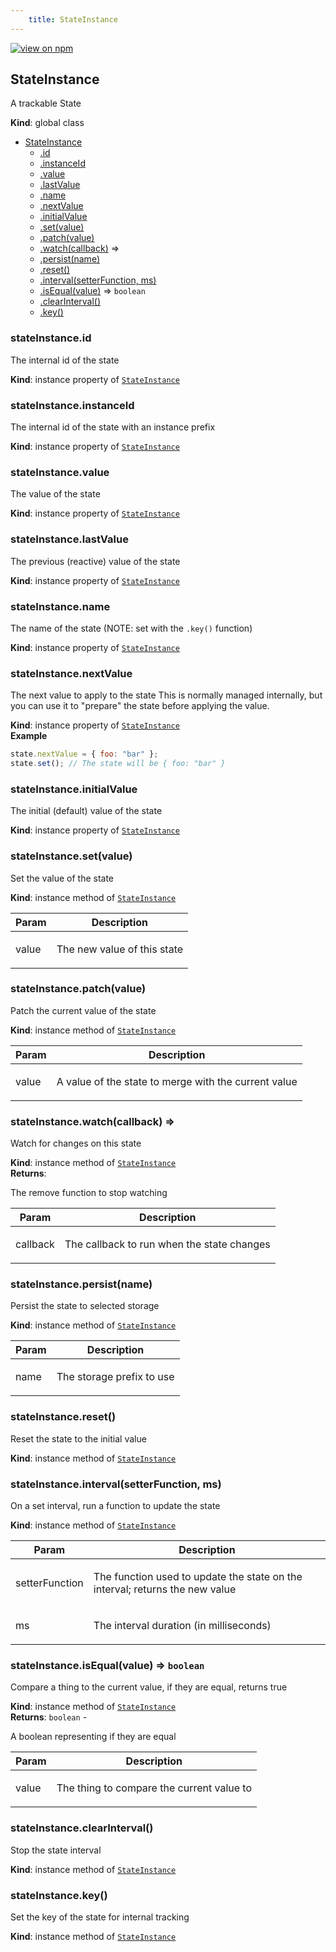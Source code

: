 ```yaml
--- 
	title: StateInstance 
--- 
```


[![view on npm](http://img.shields.io/npm/v/@plexusjs/core.svg)](https://www.npmjs.org/package/@plexusjs/core)


<a name="StateInstance"></a>

## StateInstance
<p>A trackable State</p>

**Kind**: global class  

* [StateInstance](#StateInstance)
    * [.id](#StateInstance+id)
    * [.instanceId](#StateInstance+instanceId)
    * [.value](#StateInstance+value)
    * [.lastValue](#StateInstance+lastValue)
    * [.name](#StateInstance+name)
    * [.nextValue](#StateInstance+nextValue)
    * [.initialValue](#StateInstance+initialValue)
    * [.set(value)](#StateInstance+set)
    * [.patch(value)](#StateInstance+patch)
    * [.watch(callback)](#StateInstance+watch) ⇒
    * [.persist(name)](#StateInstance+persist)
    * [.reset()](#StateInstance+reset)
    * [.interval(setterFunction, ms)](#StateInstance+interval)
    * [.isEqual(value)](#StateInstance+isEqual) ⇒ <code>boolean</code>
    * [.clearInterval()](#StateInstance+clearInterval)
    * [.key()](#StateInstance+key)

<a name="StateInstance+id"></a>

### stateInstance.id
<p>The internal id of the state</p>

**Kind**: instance property of [<code>StateInstance</code>](#StateInstance)  
<a name="StateInstance+instanceId"></a>

### stateInstance.instanceId
<p>The internal id of the state with an instance prefix</p>

**Kind**: instance property of [<code>StateInstance</code>](#StateInstance)  
<a name="StateInstance+value"></a>

### stateInstance.value
<p>The value of the state</p>

**Kind**: instance property of [<code>StateInstance</code>](#StateInstance)  
<a name="StateInstance+lastValue"></a>

### stateInstance.lastValue
<p>The previous (reactive) value of the state</p>

**Kind**: instance property of [<code>StateInstance</code>](#StateInstance)  
<a name="StateInstance+name"></a>

### stateInstance.name
<p>The name of the state (NOTE: set with the <code>.key()</code> function)</p>

**Kind**: instance property of [<code>StateInstance</code>](#StateInstance)  
<a name="StateInstance+nextValue"></a>

### stateInstance.nextValue
<p>The next value to apply to the state
This is normally managed internally, but you can use it to &quot;prepare&quot; the state before applying the value.</p>

**Kind**: instance property of [<code>StateInstance</code>](#StateInstance)  
**Example**  
```js
state.nextValue = { foo: "bar" };
state.set(); // The state will be { foo: "bar" }
```
<a name="StateInstance+initialValue"></a>

### stateInstance.initialValue
<p>The initial (default) value of the state</p>

**Kind**: instance property of [<code>StateInstance</code>](#StateInstance)  
<a name="StateInstance+set"></a>

### stateInstance.set(value)
<p>Set the value of the state</p>

**Kind**: instance method of [<code>StateInstance</code>](#StateInstance)  

| Param | Description |
| --- | --- |
| value | <p>The new value of this state</p> |

<a name="StateInstance+patch"></a>

### stateInstance.patch(value)
<p>Patch the current value of the state</p>

**Kind**: instance method of [<code>StateInstance</code>](#StateInstance)  

| Param | Description |
| --- | --- |
| value | <p>A value of the state to merge with the current value</p> |

<a name="StateInstance+watch"></a>

### stateInstance.watch(callback) ⇒
<p>Watch for changes on this state</p>

**Kind**: instance method of [<code>StateInstance</code>](#StateInstance)  
**Returns**: <p>The remove function to stop watching</p>  

| Param | Description |
| --- | --- |
| callback | <p>The callback to run when the state changes</p> |

<a name="StateInstance+persist"></a>

### stateInstance.persist(name)
<p>Persist the state to selected storage</p>

**Kind**: instance method of [<code>StateInstance</code>](#StateInstance)  

| Param | Description |
| --- | --- |
| name | <p>The storage prefix to use</p> |

<a name="StateInstance+reset"></a>

### stateInstance.reset()
<p>Reset the state to the initial value</p>

**Kind**: instance method of [<code>StateInstance</code>](#StateInstance)  
<a name="StateInstance+interval"></a>

### stateInstance.interval(setterFunction, ms)
<p>On a set interval, run a function to update the state</p>

**Kind**: instance method of [<code>StateInstance</code>](#StateInstance)  

| Param | Description |
| --- | --- |
| setterFunction | <p>The function used to update the state on the interval; returns the new value</p> |
| ms | <p>The interval duration (in milliseconds)</p> |

<a name="StateInstance+isEqual"></a>

### stateInstance.isEqual(value) ⇒ <code>boolean</code>
<p>Compare a thing to the current value, if they are equal, returns true</p>

**Kind**: instance method of [<code>StateInstance</code>](#StateInstance)  
**Returns**: <code>boolean</code> - <p>A boolean representing if they are equal</p>  

| Param | Description |
| --- | --- |
| value | <p>The thing to compare the current value to</p> |

<a name="StateInstance+clearInterval"></a>

### stateInstance.clearInterval()
<p>Stop the state interval</p>

**Kind**: instance method of [<code>StateInstance</code>](#StateInstance)  
<a name="StateInstance+key"></a>

### stateInstance.key()
<p>Set the key of the state for internal tracking</p>

**Kind**: instance method of [<code>StateInstance</code>](#StateInstance)  

